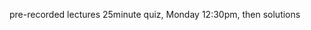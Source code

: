 <!-- SPDX-License-Identifier: zlib-acknowledgement -->
pre-recorded lectures
25minute quiz, Monday 12:30pm, then solutions
